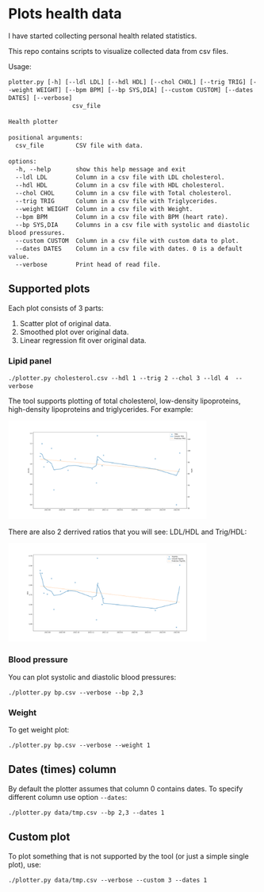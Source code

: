 # Plots health data

I have started collecting personal health related statistics.

This repo contains scripts to visualize collected data from csv files.

Usage:

```
plotter.py [-h] [--ldl LDL] [--hdl HDL] [--chol CHOL] [--trig TRIG] [--weight WEIGHT] [--bpm BPM] [--bp SYS,DIA] [--custom CUSTOM] [--dates DATES] [--verbose]
                  csv_file

Health plotter

positional arguments:
  csv_file         CSV file with data.

options:
  -h, --help       show this help message and exit
  --ldl LDL        Column in a csv file with LDL cholesterol.
  --hdl HDL        Column in a csv file with HDL cholesterol.
  --chol CHOL      Column in a csv file with Total cholesterol.
  --trig TRIG      Column in a csv file with Triglycerides.
  --weight WEIGHT  Column in a csv file with Weight.
  --bpm BPM        Column in a csv file with BPM (heart rate).
  --bp SYS,DIA     Columns in a csv file with systolic and diastolic blood pressures.
  --custom CUSTOM  Column in a csv file with custom data to plot.
  --dates DATES    Column in a csv file with dates. 0 is a default value.
  --verbose        Print head of read file.
```

## Supported plots

Each plot consists of 3 parts:

1. Scatter plot of original data.
2. Smoothed plot over original data.
3. Linear regression fit over original data.

### Lipid panel

```
./plotter.py cholesterol.csv --hdl 1 --trig 2 --chol 3 --ldl 4  --verbose
```

The tool supports plotting of total cholesterol, low-density lipoproteins, high-density lipoproteins and triglycerides.
For example:

<img src="misc/trig.png" width="400">

There are also 2 derrived ratios that you will see: LDL/HDL and Trig/HDL:

<img src="misc/trig_to_hdl.png" width="400">

### Blood pressure

You can plot systolic and diastolic blood pressures:

```
./plotter.py bp.csv --verbose --bp 2,3
```

### Weight

To get weight plot:

```
./plotter.py bp.csv --verbose --weight 1
```

## Dates (times) column

By default the plotter assumes that column 0 contains dates. To specify different column use option `--dates`:

```
./plotter.py data/tmp.csv --bp 2,3 --dates 1
```

## Custom plot

To plot something that is not supported by the tool (or just a simple single plot), use:

```
./plotter.py data/tmp.csv --verbose --custom 3 --dates 1
```
